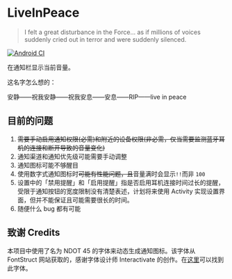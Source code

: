 # LiveInPeace

>I felt a great disturbance in the Force... as if millions of voices suddenly cried out in terror and were suddenly silenced.

[![Android CI](https://github.com/Steve-Mr/LiveInPeace/actions/workflows/android.yml/badge.svg)](https://github.com/Steve-Mr/LiveInPeace/actions/workflows/android.yml)


在通知栏显示当前音量。  

这名字怎么想的：  

安静——祝我安静——祝我安息——安息——RIP——live in peace  

## 目前的问题 

1. ~~需要手动启用通知权限(必需)和附近的设备权限(非必需，仅当需要监测蓝牙耳机的连接和断开导致的音量变化)~~
2. 通知渠道和通知优先级可能需要手动调整   
3. 通知图标可能不够醒目  
4. 使用数字式通知图标时~~可能有性能问题，且~~音量满时会显示`!!`而非 `100`    
5. 设置中的「禁用提醒」和「启用提醒」指是否启用耳机连接时间过长的提醒，受限于通知按钮的宽度限制没有清楚表述，计划将来使用 Activity 实现设置界面，但并不能保证且可能需要很长的时间。
6. 随便什么 bug 都有可能  

## 致谢 Credits

本项目中使用了名为 NDOT 45 的字体来动态生成通知图标。该字体从 FontStruct 网站获取的，感谢字体设计师 Interactivate 的创作。在[这里](https://fontstruct.com/fontstructions/show/1947061/ndot-45-inspired-by-nothing)可以找到此字体。  
